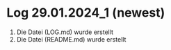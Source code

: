 # Log 29.01.2024_1 (newest)
1. Die Datei (LOG.md) wurde erstellt
2. Die Datei (README.md) wurde erstellt
